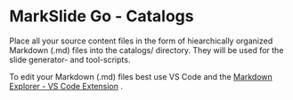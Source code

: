 # MarkSlide Go - Catalogs

Place all your source content files in the form of hiearchically organized Markdown (.md) files into the catalogs/ directory.
They will be used for the slide generator- and tool-scripts.

To edit your Markdown (.md) files best use VS Code and the [Markdown Explorer - VS Code Extension](https://github.com/BernLeWal/VSCode-MARX) .